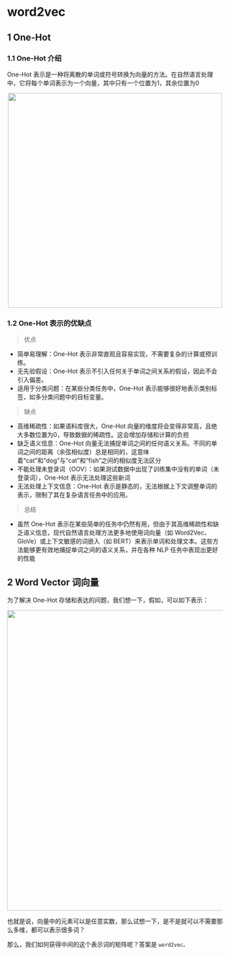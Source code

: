 # word2vec

## 1 One-Hot
### 1.1 One-Hot 介绍
One-Hot 表示是一种将离散的单词或符号转换为向量的方法。在自然语言处理中，它将每个单词表示为一个向量，其中只有一个位置为1，其余位置为0

<div align=center>
    <image src="imgs/onehot.png" width=500>
</div>


### 1.2 One-Hot 表示的优缺点
>优点
- 简单易理解：One-Hot 表示非常直观且容易实现，不需要复杂的计算或预训练。
- 无先验假设：One-Hot 表示不引入任何关于单词之间关系的假设，因此不会引入偏差。
- 适用于分类问题：在某些分类任务中，One-Hot 表示能够很好地表示类别标签，如多分类问题中的目标变量。

>缺点
- 高维稀疏性：如果语料库很大，One-Hot 向量的维度将会变得非常高，且绝大多数位置为0，导致数据的稀疏性。这会增加存储和计算的负担
- 缺乏语义信息：One-Hot 向量无法捕捉单词之间的任何语义关系。不同的单词之间的距离（余弦相似度）总是相同的，这意味着“cat”和“dog”与“cat”和“fish”之间的相似度无法区分
- 不能处理未登录词（OOV）：如果测试数据中出现了训练集中没有的单词（未登录词），One-Hot 表示无法处理这些新词
- 无法处理上下文信息：One-Hot 表示是静态的，无法根据上下文调整单词的表示，限制了其在复杂语言任务中的应用。

>总结
- 虽然 One-Hot 表示在某些简单的任务中仍然有用，但由于其高维稀疏性和缺乏语义信息，现代自然语言处理方法更多地使用词向量（如 Word2Vec、GloVe）或上下文敏感的词嵌入（如 BERT）来表示单词和处理文本。这些方法能够更有效地捕捉单词之间的语义关系，并在各种 NLP 任务中表现出更好的性能


## 2 Word Vector 词向量

为了解决 One-Hot 存储和表达的问题，我们想一下，假如，可以如下表示：

<div align=center>
    <image src="imgs/wordvec.png" width=700>
</div>

也就是说，向量中的元素可以是任意实数，那么试想一下，是不是就可以不需要那么多维，都可以表示很多词？

那么，我们如何获得中间的这个表示词的矩阵呢？答案是 `word2vec。`


